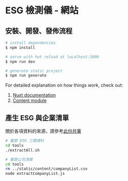 # ESG 檢測儀 - 網站

## 安裝、開發、發佈流程

```bash
# install dependencies
$ npm install

# serve with hot reload at localhost:3000
$ npm run dev

# generate static project
$ npm run generate
```

For detailed explanation on how things work, check out:

1. [Nuxt documentation](https://nuxtjs.org)
2. [Content module](https://content.nuxtjs.org/)

## 產生 ESG 與企業清單

關於各項資料的來源，請參考[此份共筆](https://hackmd.io/@chengh/SkYHa65nO/https%3A%2F%2Fhackmd.io%2FfiG6aR47Rb2TDPTiaKBmOQ)

```bash
# 重跑 ESG 三類資料
cd tools
./extractAll.sh
```

```bash
# 重跑公司清單
cd tools
rm ../static/content/companyList.csv
node extractCompanyList.js
```

